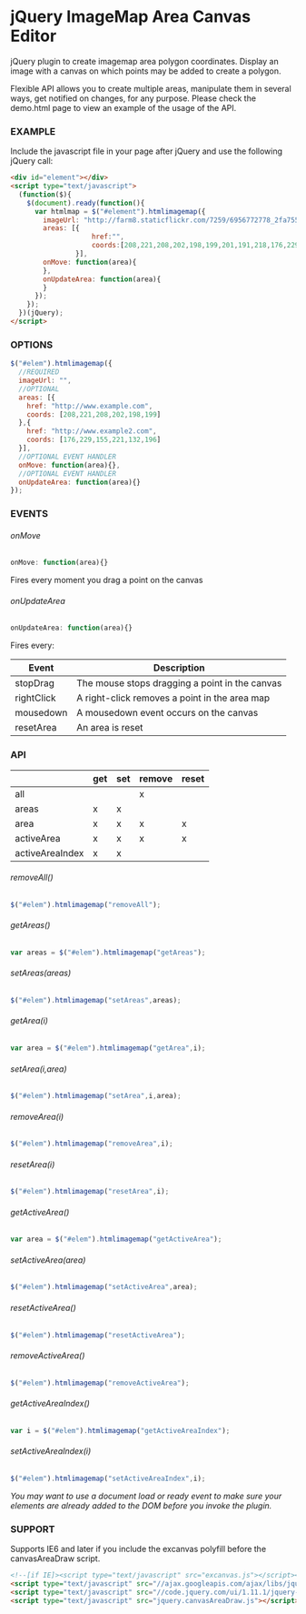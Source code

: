 jQuery ImageMap Area Canvas Editor
======================

jQuery plugin to create imagemap area polygon coordinates. 
Display an image with a canvas on which points may be added 
to create a polygon.

Flexible API allows you to create multiple areas, manipulate them in several ways, get notified on changes, for any purpose. Please check the demo.html page to view an example of the usage of the API.

### EXAMPLE

Include the javascript file in your page after jQuery and use the following jQuery call:

```html
<div id="element"></div>
<script type="text/javascript">
  (function($){
    $(document).ready(function(){
      var htmlmap = $("#element").htmlimagemap({
        imageUrl: "http://farm8.staticflickr.com/7259/6956772778_2fa755a228.jpg",
        areas: [{
    				href:"",
    				coords:[208,221,208,202,198,199,201,191,218,176,229,155,221,132,196,117,169,131,157,158,163,172,177,164,173,180,190,185,192,199,187,201,185,222]
    			}],
        onMove: function(area){
        },
        onUpdateArea: function(area){
        }
      });
    });
  })(jQuery);
</script>
```

### OPTIONS

```javascript
$("#elem").htmlimagemap({
  //REQUIRED
  imageUrl: "", 
  //OPTIONAL
  areas: [{
    href: "http://www.example.com",
    coords: [208,221,208,202,198,199]
  },{
    href: "http://www.example2.com",
    coords: [176,229,155,221,132,196]
  }], 
  //OPTIONAL EVENT HANDLER
  onMove: function(area){}, 
  //OPTIONAL EVENT HANDLER
  onUpdateArea: function(area){} 
});
```

### EVENTS

###### onMove
```javascript
onMove: function(area){}
```
Fires every moment you drag a point on the canvas


###### onUpdateArea
```javascript
onUpdateArea: function(area){}
```
Fires every:

| Event       | Description                                    |
|-------------|------------------------------------------------|
| stopDrag    | The mouse stops dragging a point in the canvas |
| rightClick  | A right-click removes a point in the area map  |
| mousedown   | A mousedown event occurs on the canvas         |
| resetArea   | An area is reset                               |


### API

|                 | get | set | remove | reset |
|-----------------|-----|-----|--------|-------|
| all             |     |     |   x    |       |
| areas           |  x  |  x  |        |       |
| area            |  x  |  x  |   x    |   x   |
| activeArea      |  x  |  x  |   x    |   x   |
| activeAreaIndex |  x  |  x  |        |       |

###### removeAll()
```javascript
$("#elem").htmlimagemap("removeAll");
```

###### getAreas()
```javascript
var areas = $("#elem").htmlimagemap("getAreas");
```

###### setAreas(areas)
```javascript
$("#elem").htmlimagemap("setAreas",areas);
```

###### getArea(i)
```javascript
var area = $("#elem").htmlimagemap("getArea",i);
```

###### setArea(i,area)
```javascript
$("#elem").htmlimagemap("setArea",i,area);
```

###### removeArea(i)
```javascript
$("#elem").htmlimagemap("removeArea",i);
```

###### resetArea(i)
```javascript
$("#elem").htmlimagemap("resetArea",i);
```

###### getActiveArea()
```javascript
var area = $("#elem").htmlimagemap("getActiveArea");
```

###### setActiveArea(area)
```javascript
$("#elem").htmlimagemap("setActiveArea",area);
```

###### resetActiveArea()
```javascript
$("#elem").htmlimagemap("resetActiveArea");
```

###### removeActiveArea()
```javascript
$("#elem").htmlimagemap("removeActiveArea");
```

###### getActiveAreaIndex()
```javascript
var i = $("#elem").htmlimagemap("getActiveAreaIndex");
```

###### setActiveAreaIndex(i)
```javascript
$("#elem").htmlimagemap("setActiveAreaIndex",i);
```

_You may want to use a document load or ready event to make sure your elements are already added to the DOM before you invoke the plugin._

### SUPPORT

Supports IE6 and later if you include the excanvas polyfill before the canvasAreaDraw script.

```html
<!--[if IE]><script type="text/javascript" src="excanvas.js"></script><![endif]-->
<script type="text/javascript" src="//ajax.googleapis.com/ajax/libs/jquery/1.8.3/jquery.min.js"></script>
<script type="text/javascript" src="//code.jquery.com/ui/1.11.1/jquery-ui.js"></script>
<script type="text/javascript" src="jquery.canvasAreaDraw.js"></script>
```

